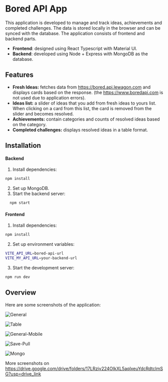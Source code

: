 # Bored API App

This application is developed to manage and track ideas, achievements and completed challenges. The data is stored locally in the browser and can be synced with the database. The application consists of frontend and backend parts.

- **Frontend**: designed using React Typescript with Material UI.
- **Backend**: developed using Node + Express with MongoDB as the database.

## Features

- **Fresh Ideas:** fetches data from https://bored.api.lewagon.com and displays cards based on the response. (the https://www.boredapi.com is not used due to application errors).
- **Ideas list:** a slider of ideas that you add from fresh ideas to yours list. When clicking on a card from this list, the card is removed from the slider and becomes resolved.
- **Achievements:** contain categories and counts of resolved ideas based on the category.
- **Completed challenges:** displays resolved ideas in a table format.

## Installation

#### Backend

1. Install dependencies:

```bash
npm install
```

2. Set up MongoDB.
3. Start the backend server:

```bash
  npm start
```

#### Frontend

1. Install dependencies:

```bash
npm install
```

2. Set up environment variables:

```bash
VITE_API_URL=bored-api-url
VITE_MY_API_URL=your-backend-url
```

3. Start the development server:

```bash
npm run dev
```

## Overview

Here are some screenshots of the application:

![General](https://drive.google.com/uc?export=view&id=1nV0cFimtA7_VWUIM_4y6Bl1sVJwmGJN2)

![Table](https://drive.google.com/uc?export=view&id=1T_m0jgPc5Vphkt1rUpzMJTqjbQny2gI7)

![General-Mobile](https://drive.google.com/uc?export=view&id=1PLexEDfMxs6R7t0Xi3caQ_a3H_cQVqZ0)

![Save-Pull](https://drive.google.com/uc?export=view&id=1isx3-qEvQ1MmswdznsRFrGQTNB5Wc9na)

![Mongo](https://drive.google.com/uc?export=view&id=1YhfYvc8_CnuB_ze3SHck_-N8AKisLAeV)

More screenshots on https://drive.google.com/drive/folders/17LRziv224OIkXL5aqlxeuYdcRdtclmSG?usp=drive_link
